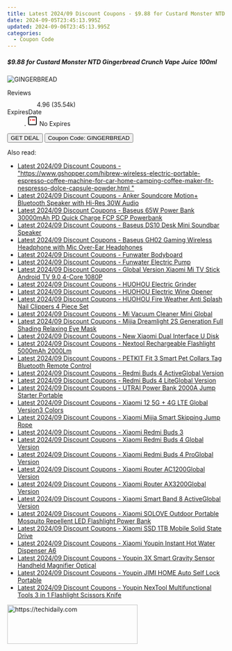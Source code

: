 ```yaml
---
title: Latest 2024/09 Discount Coupons - $9.88 for Custard Monster NTD Gingerbread Crunch Vape Juice 100Ml
date: 2024-09-05T23:45:13.995Z
updated: 2024-09-06T23:45:13.995Z
categories:
  - Coupon Code
---
```



<div class="max-w-4xl mx-auto grid grid-cols-1 lg:max-w-5xl lg:gap-x-20 lg:grid-cols-2">
  <div class="relative p-3 col-start-1 row-start-1 flex flex-col-reverse rounded-lg bg-gradient-to-t from-black/75 via-black/0 sm:bg-none sm:row-start-2 sm:p-0 lg:row-start-1">
    <h5 class="mt-1 text-lg font-semibold text-white sm:text-slate-900 md:text-2xl dark:sm:text-white">$9.88 for Custard Monster NTD Gingerbread Crunch Vape Juice 100ml</h5>
  </div>
  
  <div class="col-start-1 col-end-3 row-start-1 grid gap-4 sm:mb-6 sm:grid-cols-4 lg:col-start-2 lg:row-span-6 lg:row-end-6 lg:mb-0 lg:gap-6">
      <img src="https://static.shareasale.com/image/59344/deal/2_00.jpg" onClick="javascript:window.open(decodeURIComponent('https%3A%2F%2Fwww.shareasale.com%2Fu.cfm%3Fd%3D1082231%26m%3D59344%26u%3D4338022'), '_blank');void(0);" alt="GINGERBREAD" class="h-60 w-full rounded-lg object-cover sm:col-span-2 sm:h-52 lg:col-span-full" loading="lazy" />
    
  </div>
  <dl class="row-start-2 mt-4 flex items-center text-xs font-medium sm:row-start-3 sm:mt-1 md:mt-2.5 lg:row-start-2">
    <dt class="sr-only">Reviews</dt>
    <dd class="flex items-center text-indigo-600 dark:text-indigo-400">
      <svg width="24" height="24" fill="none" aria-hidden="true" class="mr-1 stroke-current dark:stroke-indigo-500">
        <path d="m12 5 2 5h5l-4 4 2.103 5L12 16l-5.103 3L9 14l-4-4h5l2-5Z" stroke-width="2" stroke-linecap="round" stroke-linejoin="round" />
      </svg>
      <span>4.96 <span class="font-normal text-slate-400">(35.54k)</span></span>
    </dd>
    <dt class="sr-only">ExpiresDate</dt>
    <dd class="flex items-center">
      <svg width="2" height="2" aria-hidden="true" fill="currentColor" class="mx-3 text-slate-300">
        <circle cx="1" cy="1" r="1" />
      </svg>
      <svg width="24" height="24" viewBox="0 0 24 24" fill="none" stroke="currentColor" stroke-width="2">
        <rect x="3" y="3" width="18" height="18" rx="2" fill="#fff" />
        <path d="M6 10L18 10" stroke="red" stroke-width="2" fill="none" />
        <path d="M10 6L10 18" stroke="#fff" stroke-width="2" fill="none" />
      </svg>
      No Expires    </dd>
  </dl>
  <div class="col-start-1 row-start-3 mt-4 self-center sm:col-start-2 sm:row-span-2 sm:row-start-2 sm:mt-0 lg:col-start-1 lg:row-start-3 lg:row-end-4 lg:mt-6">
    <button type="button" onClick="javascript:window.open(decodeURIComponent('https%3A%2F%2Fwww.shareasale.com%2Fu.cfm%3Fd%3D1082231%26m%3D59344%26u%3D4338022'), '_blank');void(0);" class="rounded-lg bg-red-600 px-3 py-2 text-sm font-medium leading-6 text-white">GET DEAL</button>
    <button type="button" onClick="javascript:window.open(decodeURIComponent('https%3A%2F%2Fwww.shareasale.com%2Fu.cfm%3Fd%3D1082231%26m%3D59344%26u%3D4338022'), '_blank');void(0);" class="border-dashed border-2 border-indigo-600 bg-green-100 text-sm leading-6 font-medium py-2 px-3 rounded-lg">Coupon Code: GINGERBREAD</button>
  </div>
  <p class="col-start-1 mt-4 text-sm leading-6 sm:col-span-2 lg:col-span-1 lg:row-start-4 lg:mt-6 dark:text-slate-400">
     
  </p>
</div>
<span class="atpl-alsoreadstyle">Also read:</span>
<div><ul>
<li><a href="https://coupons.techidaily.com/coupon-1118688-share-97331-sale/"><u>Latest 2024/09 Discount Coupons - "https://www.gshopper.com/hibrew-wireless-electric-portable-espresso-coffee-machine-for-car-home-camping-coffee-maker-fit-nespresso-dolce-capsule-powder.html "</u></a></li>
<li><a href="https://coupons.techidaily.com/coupon-1118677-share-97331-sale/"><u>Latest 2024/09 Discount Coupons - Anker Soundcore Motion+ Bluetooth Speaker with Hi-Res 30W Audio</u></a></li>
<li><a href="https://coupons.techidaily.com/coupon-1118676-share-97331-sale/"><u>Latest 2024/09 Discount Coupons - Baseus 65W Power Bank 30000mAh PD Quick Charge FCP SCP Powerbank</u></a></li>
<li><a href="https://coupons.techidaily.com/coupon-1118678-share-97331-sale/"><u>Latest 2024/09 Discount Coupons - Baseus DS10 Desk Mini Soundbar Speaker</u></a></li>
<li><a href="https://coupons.techidaily.com/coupon-1118675-share-97331-sale/"><u>Latest 2024/09 Discount Coupons - Baseus GH02 Gaming Wireless Headphone with Mic Over-Ear Headphones</u></a></li>
<li><a href="https://coupons.techidaily.com/coupon-1118690-share-97331-sale/"><u>Latest 2024/09 Discount Coupons - Funwater Bodyboard</u></a></li>
<li><a href="https://coupons.techidaily.com/coupon-1118689-share-97331-sale/"><u>Latest 2024/09 Discount Coupons - Funwater Electric Pump</u></a></li>
<li><a href="https://coupons.techidaily.com/coupon-1118712-share-97331-sale/"><u>Latest 2024/09 Discount Coupons - Global Version Xiaomi Mi TV Stick Android TV 9.0 4-Core 1080P</u></a></li>
<li><a href="https://coupons.techidaily.com/coupon-1118673-share-97331-sale/"><u>Latest 2024/09 Discount Coupons - HUOHOU Electric Grinder</u></a></li>
<li><a href="https://coupons.techidaily.com/coupon-1118672-share-97331-sale/"><u>Latest 2024/09 Discount Coupons - HUOHOU Electric Wine Opener</u></a></li>
<li><a href="https://coupons.techidaily.com/coupon-1118671-share-97331-sale/"><u>Latest 2024/09 Discount Coupons - HUOHOU Fire Weather Anti Splash Nail Clippers 4 Piece Set</u></a></li>
<li><a href="https://coupons.techidaily.com/coupon-1118668-share-97331-sale/"><u>Latest 2024/09 Discount Coupons - Mi Vacuum Cleaner Mini Global</u></a></li>
<li><a href="https://coupons.techidaily.com/coupon-1118683-share-97331-sale/"><u>Latest 2024/09 Discount Coupons - Mijia Dreamlight 2S Generation Full Shading Relaxing Eye Mask</u></a></li>
<li><a href="https://coupons.techidaily.com/coupon-1118679-share-97331-sale/"><u>Latest 2024/09 Discount Coupons - New Xiaomi Dual Interface U Disk</u></a></li>
<li><a href="https://coupons.techidaily.com/coupon-1118667-share-97331-sale/"><u>Latest 2024/09 Discount Coupons - Nextool Rechargeable Flashlight 5000mAh 2000Lm</u></a></li>
<li><a href="https://coupons.techidaily.com/coupon-1118666-share-97331-sale/"><u>Latest 2024/09 Discount Coupons - PETKIT Fit 3 Smart Pet Collars Tag Bluetooth Remote Control</u></a></li>
<li><a href="https://coupons.techidaily.com/coupon-1118716-share-97331-sale/"><u>Latest 2024/09 Discount Coupons - Redmi Buds 4 ActiveGlobal Version</u></a></li>
<li><a href="https://coupons.techidaily.com/coupon-1118715-share-97331-sale/"><u>Latest 2024/09 Discount Coupons - Redmi Buds 4 LiteGlobal Version</u></a></li>
<li><a href="https://coupons.techidaily.com/coupon-1118674-share-97331-sale/"><u>Latest 2024/09 Discount Coupons - UTRAI Power Bank 2000A Jump Starter Portable</u></a></li>
<li><a href="https://coupons.techidaily.com/coupon-1118710-share-97331-sale/"><u>Latest 2024/09 Discount Coupons - Xiaomi 12 5G + 4G LTE Global Version3 Colors</u></a></li>
<li><a href="https://coupons.techidaily.com/coupon-1118685-share-97331-sale/"><u>Latest 2024/09 Discount Coupons - Xiaomi Mijia Smart Skipping Jump Rope</u></a></li>
<li><a href="https://coupons.techidaily.com/coupon-1118713-share-97331-sale/"><u>Latest 2024/09 Discount Coupons - Xiaomi Redmi Buds 3</u></a></li>
<li><a href="https://coupons.techidaily.com/coupon-1118717-share-97331-sale/"><u>Latest 2024/09 Discount Coupons - Xiaomi Redmi Buds 4 Global Version</u></a></li>
<li><a href="https://coupons.techidaily.com/coupon-1118714-share-97331-sale/"><u>Latest 2024/09 Discount Coupons - Xiaomi Redmi Buds 4 ProGlobal Version</u></a></li>
<li><a href="https://coupons.techidaily.com/coupon-1118670-share-97331-sale/"><u>Latest 2024/09 Discount Coupons - Xiaomi Router AC1200Global Version</u></a></li>
<li><a href="https://coupons.techidaily.com/coupon-1118669-share-97331-sale/"><u>Latest 2024/09 Discount Coupons - Xiaomi Router AX3200Global Version</u></a></li>
<li><a href="https://coupons.techidaily.com/coupon-1118711-share-97331-sale/"><u>Latest 2024/09 Discount Coupons - Xiaomi Smart Band 8 ActiveGlobal Version</u></a></li>
<li><a href="https://coupons.techidaily.com/coupon-1118681-share-97331-sale/"><u>Latest 2024/09 Discount Coupons - Xiaomi SOLOVE Outdoor Portable Mosquito Repellent LED Flashlight Power Bank</u></a></li>
<li><a href="https://coupons.techidaily.com/coupon-1118680-share-97331-sale/"><u>Latest 2024/09 Discount Coupons - Xiaomi SSD 1TB Mobile Solid State Drive</u></a></li>
<li><a href="https://coupons.techidaily.com/coupon-1118682-share-97331-sale/"><u>Latest 2024/09 Discount Coupons - Xiaomi Youpin Instant Hot Water Dispenser A6</u></a></li>
<li><a href="https://coupons.techidaily.com/coupon-1118687-share-97331-sale/"><u>Latest 2024/09 Discount Coupons - Youpin 3X Smart Gravity Sensor Handheld Magnifier Optical</u></a></li>
<li><a href="https://coupons.techidaily.com/coupon-1118686-share-97331-sale/"><u>Latest 2024/09 Discount Coupons - Youpin JIMI HOME Auto Self Lock Portable</u></a></li>
<li><a href="https://coupons.techidaily.com/coupon-1118684-share-97331-sale/"><u>Latest 2024/09 Discount Coupons - Youpin NexTool Multifunctional Tools 3 in 1 Flashlight Scissors Knife</u></a></li>
</ul></div>

<ins class="adsbygoogle"
      style="display:block"
      data-ad-client="ca-pub-7571918770474297"
      data-ad-slot="8358498916"
      data-ad-format="auto"
      data-full-width-responsive="true"></ins>
<!-- affiliate ads begin -->
<a href="https://aligracehair.sjv.io/c/5597632/2135413/19272" target="_top" id="2135413">
  <img src="//a.impactradius-go.com/display-ad/19272-2135413" border="0" alt="https://techidaily.com" width="300" height="90"/>
</a>
<img height="0" width="0" src="https://aligracehair.sjv.io/i/5597632/2135413/19272" style="position:absolute;visibility:hidden;" border="0" />
<!-- affiliate ads end -->